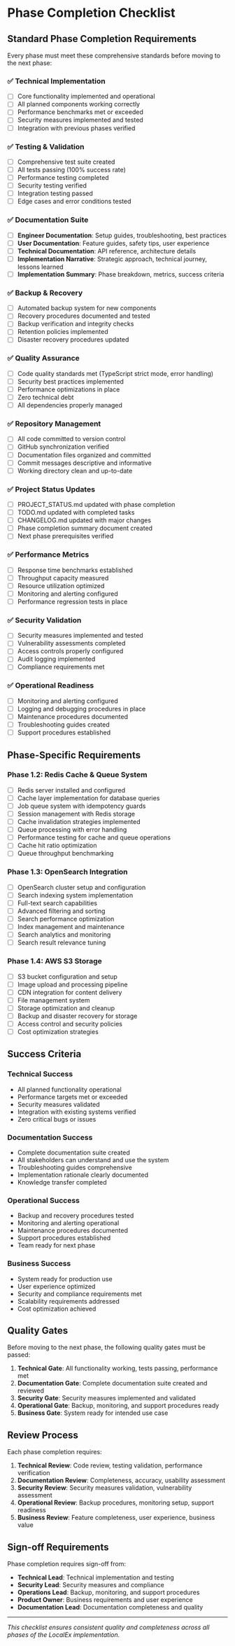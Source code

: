 # Phase Completion Checklist

## Standard Phase Completion Requirements

Every phase must meet these comprehensive standards before moving to the next phase:

### ✅ **Technical Implementation**
- [ ] Core functionality implemented and operational
- [ ] All planned components working correctly
- [ ] Performance benchmarks met or exceeded
- [ ] Security measures implemented and tested
- [ ] Integration with previous phases verified

### ✅ **Testing & Validation**
- [ ] Comprehensive test suite created
- [ ] All tests passing (100% success rate)
- [ ] Performance testing completed
- [ ] Security testing verified
- [ ] Integration testing passed
- [ ] Edge cases and error conditions tested

### ✅ **Documentation Suite**
- [ ] **Engineer Documentation**: Setup guides, troubleshooting, best practices
- [ ] **User Documentation**: Feature guides, safety tips, user experience
- [ ] **Technical Documentation**: API reference, architecture details
- [ ] **Implementation Narrative**: Strategic approach, technical journey, lessons learned
- [ ] **Implementation Summary**: Phase breakdown, metrics, success criteria

### ✅ **Backup & Recovery**
- [ ] Automated backup system for new components
- [ ] Recovery procedures documented and tested
- [ ] Backup verification and integrity checks
- [ ] Retention policies implemented
- [ ] Disaster recovery procedures updated

### ✅ **Quality Assurance**
- [ ] Code quality standards met (TypeScript strict mode, error handling)
- [ ] Security best practices implemented
- [ ] Performance optimizations in place
- [ ] Zero technical debt
- [ ] All dependencies properly managed

### ✅ **Repository Management**
- [ ] All code committed to version control
- [ ] GitHub synchronization verified
- [ ] Documentation files organized and committed
- [ ] Commit messages descriptive and informative
- [ ] Working directory clean and up-to-date

### ✅ **Project Status Updates**
- [ ] PROJECT_STATUS.md updated with phase completion
- [ ] TODO.md updated with completed tasks
- [ ] CHANGELOG.md updated with major changes
- [ ] Phase completion summary document created
- [ ] Next phase prerequisites verified

### ✅ **Performance Metrics**
- [ ] Response time benchmarks established
- [ ] Throughput capacity measured
- [ ] Resource utilization optimized
- [ ] Monitoring and alerting configured
- [ ] Performance regression tests in place

### ✅ **Security Validation**
- [ ] Security measures implemented and tested
- [ ] Vulnerability assessments completed
- [ ] Access controls properly configured
- [ ] Audit logging implemented
- [ ] Compliance requirements met

### ✅ **Operational Readiness**
- [ ] Monitoring and alerting configured
- [ ] Logging and debugging procedures in place
- [ ] Maintenance procedures documented
- [ ] Troubleshooting guides created
- [ ] Support procedures established

## Phase-Specific Requirements

### Phase 1.2: Redis Cache & Queue System
- [ ] Redis server installed and configured
- [ ] Cache layer implementation for database queries
- [ ] Job queue system with idempotency guards
- [ ] Session management with Redis storage
- [ ] Cache invalidation strategies implemented
- [ ] Queue processing with error handling
- [ ] Performance testing for cache and queue operations
- [ ] Cache hit ratio optimization
- [ ] Queue throughput benchmarking

### Phase 1.3: OpenSearch Integration
- [ ] OpenSearch cluster setup and configuration
- [ ] Search indexing system implementation
- [ ] Full-text search capabilities
- [ ] Advanced filtering and sorting
- [ ] Search performance optimization
- [ ] Index management and maintenance
- [ ] Search analytics and monitoring
- [ ] Search result relevance tuning

### Phase 1.4: AWS S3 Storage
- [ ] S3 bucket configuration and setup
- [ ] Image upload and processing pipeline
- [ ] CDN integration for content delivery
- [ ] File management system
- [ ] Storage optimization and cleanup
- [ ] Backup and disaster recovery for storage
- [ ] Access control and security policies
- [ ] Cost optimization strategies

## Success Criteria

### Technical Success
- All planned functionality operational
- Performance targets met or exceeded
- Security measures validated
- Integration with existing systems verified
- Zero critical bugs or issues

### Documentation Success
- Complete documentation suite created
- All stakeholders can understand and use the system
- Troubleshooting guides comprehensive
- Implementation rationale clearly documented
- Knowledge transfer completed

### Operational Success
- Backup and recovery procedures tested
- Monitoring and alerting operational
- Maintenance procedures documented
- Support procedures established
- Team ready for next phase

### Business Success
- System ready for production use
- User experience optimized
- Security and compliance requirements met
- Scalability requirements addressed
- Cost optimization achieved

## Quality Gates

Before moving to the next phase, the following quality gates must be passed:

1. **Technical Gate**: All functionality working, tests passing, performance met
2. **Documentation Gate**: Complete documentation suite created and reviewed
3. **Security Gate**: Security measures implemented and validated
4. **Operational Gate**: Backup, monitoring, and support procedures ready
5. **Business Gate**: System ready for intended use case

## Review Process

Each phase completion requires:

1. **Technical Review**: Code review, testing validation, performance verification
2. **Documentation Review**: Completeness, accuracy, usability assessment
3. **Security Review**: Security measures validation, vulnerability assessment
4. **Operational Review**: Backup procedures, monitoring setup, support readiness
5. **Business Review**: Feature completeness, user experience, business value

## Sign-off Requirements

Phase completion requires sign-off from:

- **Technical Lead**: Technical implementation and testing
- **Security Lead**: Security measures and compliance
- **Operations Lead**: Backup, monitoring, and support procedures
- **Product Owner**: Business requirements and user experience
- **Documentation Lead**: Documentation completeness and quality

---

*This checklist ensures consistent quality and completeness across all phases of the LocalEx implementation.*
